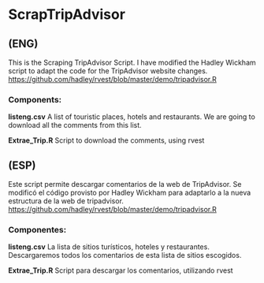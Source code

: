 # ScrapTripAdvisor

## (ENG)

This is the Scraping TripAdvisor Script. I have modified the Hadley Wickham script to adapt the code for the TripAdvisor website changes.
https://github.com/hadley/rvest/blob/master/demo/tripadvisor.R

### Components:

**listeng.csv**
A list of touristic places, hotels and restaurants. We are going to download all the comments from this list.

**Extrae_Trip.R**
Script to download the comments, using rvest



## (ESP)

Este script permite descargar comentarios de la web de TripAdvisor. Se modificó el código provisto por Hadley Wickham para adaptarlo a la nueva estructura de la web de tripadvisor. 
https://github.com/hadley/rvest/blob/master/demo/tripadvisor.R

### Componentes:

**listeng.csv**
La lista de sitios turísticos, hoteles y restaurantes. Descargaremos todos los comentarios de esta lista de sitios escogidos.

**Extrae_Trip.R**
Script para descargar los comentarios, utilizando rvest
